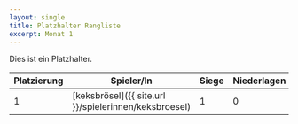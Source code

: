 ```yaml
---
layout: single
title: Platzhalter Rangliste
excerpt: Monat 1
---
```


Dies ist ein Platzhalter.

| Platzierung | Spieler/In | Siege | Niederlagen |
|-------------|------------|-------|-------------|
| 1           | [keksbrösel]({{ site.url }}/spielerinnen/keksbroesel) | 1 | 0 |